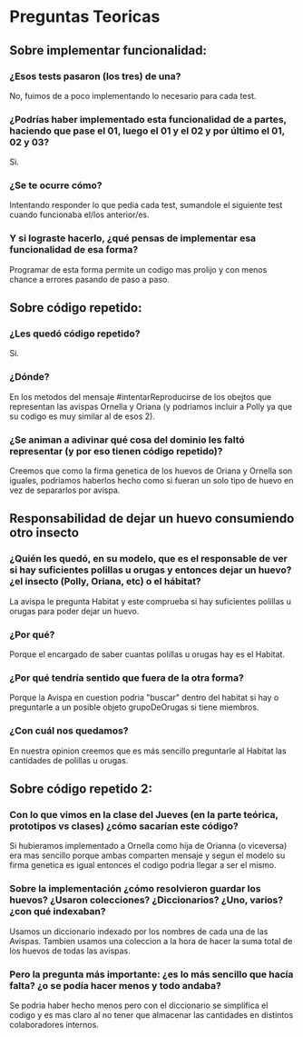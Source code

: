 # Preguntas Teoricas

## Sobre implementar funcionalidad:
### ¿Esos tests pasaron (los tres) de una?

No, fuimos de a poco implementando lo necesario para cada test.

### ¿Podrías haber implementado esta funcionalidad de a partes, haciendo que pase el 01, luego el 01 y el 02 y por último el 01, 02 y 03?

Si.

### ¿Se te ocurre cómo?

Intentando responder lo que pedia cada test, sumandole el siguiente test cuando funcionaba el/los anterior/es.

### Y si lograste hacerlo, ¿qué pensas de implementar esa funcionalidad de esa forma?

Programar de esta forma permite un codigo mas prolijo y con menos chance a errores pasando de paso a paso.


## Sobre código repetido:
### ¿Les quedó código repetido? 

Si.

### ¿Dónde? 

En los metodos del mensaje #intentarReproducirse de los obejtos que representan las avispas Ornella y Oriana 
(y podriamos incluir a Polly ya que su codigo es muy similar al de esos 2).

### ¿Se animan a adivinar qué cosa del dominio les faltó representar (y por eso tienen código repetido)? 

Creemos que como la firma genetica de los huevos de Oriana y Ornella son iguales, 
podriamos haberlos hecho como si fueran un solo tipo de huevo en vez de separarlos por avispa.

## Responsabilidad de dejar un huevo consumiendo otro insecto 
### ¿Quién les quedó, en su modelo, que es el responsable de ver si hay suficientes polillas u orugas y entonces dejar un huevo? ¿el insecto (Polly, Oriana, etc) o el hábitat?

La avispa le pregunta Habitat y este comprueba si hay suficientes polillas u orugas para poder dejar un huevo.

### ¿Por qué? 

Porque el encargado de saber cuantas polillas u orugas hay es el Habitat.

### ¿Por qué tendría sentido que fuera de la otra forma?

Porque la Avispa en cuestion podria "buscar" dentro del habitat si hay o preguntarle a un posible objeto grupoDeOrugas si tiene miembros.

### ¿Con cuál nos quedamos?

En nuestra opinion creemos que es más sencillo preguntarle al Habitat las cantidades de polillas u orugas.


## Sobre código repetido 2:
### Con lo que vimos en la clase del Jueves (en la parte teórica, prototipos vs clases) ¿cómo sacarían este código? 

Si hubieramos implementado a Ornella como hija de Orianna (o viceversa) era mas sencillo porque ambas comparten mensaje y 
segun el modelo su firma genetica es igual entonces el codigo podria llegar a ser el mismo.

### Sobre la implementación ¿cómo resolvieron guardar los huevos? ¿Usaron colecciones? ¿Diccionarios? ¿Uno, varios? ¿con qué indexaban? 

Usamos un diccionario indexado por los nombres de cada una de las Avispas. 
Tambien usamos una coleccion a la hora de hacer la suma total de los huevos de todas las avispas.

### Pero la pregunta más importante: ¿es lo más sencillo que hacía falta? ¿o se podía hacer menos y todo andaba?

Se podria haber hecho menos pero con el diccionario se simplifica el codigo y 
es mas claro al no tener que almacenar las cantidades en distintos colaboradores internos.

